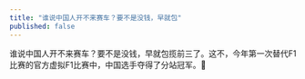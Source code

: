```yaml
---
title: "谁说中国人开不来赛车？要不是没钱，早就包"
published: false
---
```

谁说中国人开不来赛车？要不是没钱，早就包揽前三了。这不，今年第一次替代F1比赛的官方虚拟F1比赛中，中国选手夺得了分站冠军。

